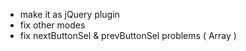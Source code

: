 * make it as jQuery plugin
* fix other modes
* fix nextButtonSel & prevButtonSel problems ( Array )
